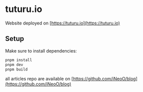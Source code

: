 # tuturu.io

Website deployed on [https://tuturu.io](https://tuturu.io)

## Setup

Make sure to install dependencies:

```bash
pnpm install
pnpm dev
pnpm build
```

all articles repo are available on [https://github.com/iNeoO/blog](https://github.com/iNeoO/blog)
